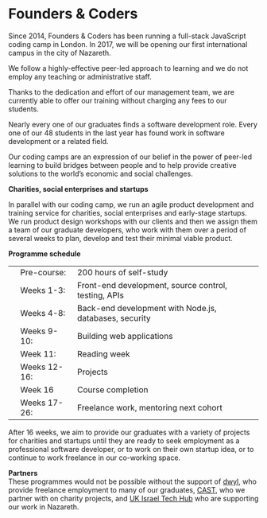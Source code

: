 # Founders & Coders

Since 2014, Founders & Coders has been running a full-stack JavaScript coding camp in London. In 2017, we will be opening our first international campus in the city of Nazareth.

We follow a highly-effective peer-led approach to learning and we do not employ any teaching or administrative staff. 

Thanks to the dedication and effort of our management team, we are currently able to offer our training without charging any fees to our students.

Nearly every one of our graduates finds a software development role. Every one of our 48 students in the last year has found work in software development or a related field.

Our coding camps are an expression of our belief in the power of peer-led learning to build bridges between people and to help provide creative solutions to the world’s economic and social challenges.

**Charities, social enterprises and startups**  

In parallel with our coding camp, we run an agile product development and training service for charities, social enterprises and early-stage startups. We run product design workshops with our clients and then we assign them a team of our graduate developers, who work with them over a period of several weeks to plan, develop and test their minimal viable product.

**Programme schedule**  

||||
|----|----|----|
||Pre-course:|	200 hours of self-study|
||Weeks 1-3: |	Front-end development, source control, testing, APIs|
||Weeks 4-8: |	Back-end development with Node.js, databases, security|
||Weeks 9-10:| 	Building web applications|
||Week 11: |	Reading week|
||Weeks 12-16:| 	Projects|
||Week 16|Course completion |
||Weeks 17-26:| 	Freelance work, mentoring next cohort|

After 16 weeks, we aim to provide our graduates with a variety of projects for charities and startups until they are ready to seek employment as a professional software developer, or to work on their own startup idea, or to continue to work freelance in our co-working space.

**Partners**  
These programmes would not be possible without the support of [dwyl](http://www.dwyl.io/), who provide freelance employment to many of our graduates, [CAST](http://www.wearecast.org.uk/), who we partner with on charity projects, and [UK Israel Tech Hub](http://www.ukisraelhub.com/) who are supporting our work in Nazareth.


